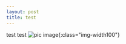```yaml
---
layout: post
title: test
---
```


test test
![pic image]({{file.path}}pic.jpg){:class="img-width100"}
